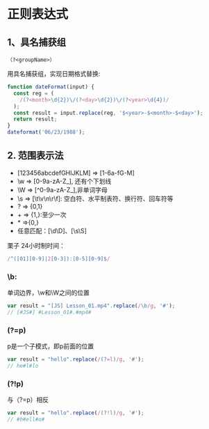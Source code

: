 # 正则表达式
## 1、具名捕获组
```
（?<groupName>）
```
用具名捕获组，实现日期格式替换:
```js
function dateFormat(input) {
  const reg = (
    /(?<month>\d{2})\/(?<day>\d{2})\/(?<year>\d{4})/
  );
  const result = input.replace(reg, '$<year>-$<month>-$<day>');
  return result;
}
dateformat('06/23/1988');
```


## 2. 范围表示法
* [123456abcdefGHIJKLM] => [1-6a-fG-M]
* \w => [0-9a-zA-Z_], 还有个下划线
* \W => [^0-9a-zA-Z_],非单词字母
* \s => [\t\v\n\r\f]: 空白符、水平制表符、换行符、回车符等
* ? => {0,1}
* \+ => {1,}:至少一次
* \* =>{0,} 
* 任意匹配：[\d\D]、[\s\S]

栗子
24小时制时间：
```js
/^([01][0-9]|2[0-3]):[0-5][0-9]$/
```
### \b: 
单词边界，\w和\W之间的位置
```js
var result = "[JS] Lesson_01.mp4".replace(/\b/g, '#');
// [#JS#] #Lesson_01#.#mp4#
```

### (?=p)
p是一个子模式，即p前面的位置
```js
var result = "hello".replace(/(?=l)/g, '#');
// he#l#lo
```

### (?!p)
与（?=p）相反
```js
var result = "hello".replace(/(?!l)/g, '#');
// #h#ell#o#
```